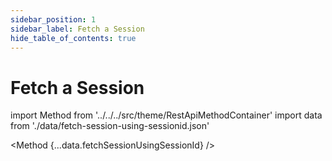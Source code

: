 ```yaml
---
sidebar_position: 1
sidebar_label: Fetch a Session
hide_table_of_contents: true
---
```


# Fetch a Session

import Method from '../../../src/theme/RestApiMethodContainer'
import data from './data/fetch-session-using-sessionid.json'

<Method
{...data.fetchSessionUsingSessionId}
/>
